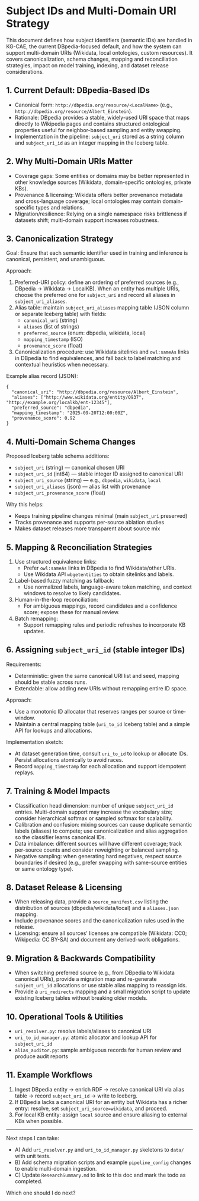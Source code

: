 # Subject IDs and Multi-Domain URI Strategy

This document defines how subject identifiers (semantic IDs) are handled in KG-CAE, the current DBpedia-focused default, and how the system can support multi-domain URIs (Wikidata, local ontologies, custom resources). It covers canonicalization, schema changes, mapping and reconciliation strategies, impact on model training, indexing, and dataset release considerations.

## 1. Current Default: DBpedia-Based IDs

- Canonical form: `http://dbpedia.org/resource/<LocalName>` (e.g., `http://dbpedia.org/resource/Albert_Einstein`).
- Rationale: DBpedia provides a stable, widely-used URI space that maps directly to Wikipedia pages and contains structured ontological properties useful for neighbor-based sampling and entity swapping.
- Implementation in the pipeline: `subject_uri` stored as a string column and `subject_uri_id` as an integer mapping in the Iceberg table.

## 2. Why Multi-Domain URIs Matter

- Coverage gaps: Some entities or domains may be better represented in other knowledge sources (Wikidata, domain-specific ontologies, private KBs).
- Provenance & licensing: Wikidata offers better provenance metadata and cross-language coverage; local ontologies may contain domain-specific types and relations.
- Migration/resilience: Relying on a single namespace risks brittleness if datasets shift; multi-domain support increases robustness.

## 3. Canonicalization Strategy

Goal: Ensure that each semantic identifier used in training and inference is canonical, persistent, and unambiguous.

Approach:
1. Preferred-URI policy: define an ordering of preferred sources (e.g., DBpedia -> Wikidata -> LocalKB). When an entity has multiple URIs, choose the preferred one for `subject_uri` and record all aliases in `subject_uri_aliases`.
2. Alias table: maintain `subject_uri_aliases` mapping table (JSON column or separate Iceberg table) with fields:
   - `canonical_uri` (string)
   - `aliases` (list of strings)
   - `preferred_source` (enum: dbpedia, wikidata, local)
   - `mapping_timestamp` (ISO)
   - `provenance_score` (float)
3. Canonicalization procedure: use Wikidata sitelinks and `owl:sameAs` links in DBpedia to find equivalences, and fall back to label matching and contextual heuristics when necessary.

Example alias record (JSON):
```
{
  "canonical_uri": "http://dbpedia.org/resource/Albert_Einstein",
  "aliases": ["http://www.wikidata.org/entity/Q937", "http://example.org/localkb/ent-12345"],
  "preferred_source": "dbpedia",
  "mapping_timestamp": "2025-09-20T12:00:00Z",
  "provenance_score": 0.92
}
```

## 4. Multi-Domain Schema Changes

Proposed Iceberg table schema additions:
- `subject_uri` (string) — canonical chosen URI
- `subject_uri_id` (int64) — stable integer ID assigned to canonical URI
- `subject_uri_source` (string) — e.g., `dbpedia`, `wikidata`, `local`
- `subject_uri_aliases` (json) — alias list with provenance
- `subject_uri_provenance_score` (float)

Why this helps:
- Keeps training pipeline changes minimal (main `subject_uri` preserved)
- Tracks provenance and supports per-source ablation studies
- Makes dataset releases more transparent about source mix

## 5. Mapping & Reconciliation Strategies

1. Use structured equivalence links:
   - Prefer `owl:sameAs` links in DBpedia to find Wikidata/other URIs.
   - Use Wikidata API `wbgetentities` to obtain sitelinks and labels.
2. Label-based fuzzy matching as fallback:
   - Use normalized labels, language-aware token matching, and context windows to resolve to likely candidates.
3. Human-in-the-loop reconciliation:
   - For ambiguous mappings, record candidates and a confidence score; expose these for manual review.
4. Batch remapping:
   - Support remapping rules and periodic refreshes to incorporate KB updates.

## 6. Assigning `subject_uri_id` (stable integer IDs)

Requirements:
- Deterministic: given the same canonical URI list and seed, mapping should be stable across runs.
- Extendable: allow adding new URIs without remapping entire ID space.

Approach:
- Use a monotonic ID allocator that reserves ranges per source or time-window.
- Maintain a central mapping table (`uri_to_id` Iceberg table) and a simple API for lookups and allocations.

Implementation sketch:
- At dataset generation time, consult `uri_to_id` to lookup or allocate IDs. Persist allocations atomically to avoid races.
- Record `mapping_timestamp` for each allocation and support idempotent replays.

## 7. Training & Model Impacts

- Classification head dimension: number of unique `subject_uri_id` entries. Multi-domain support may increase the vocabulary size; consider hierarchical softmax or sampled softmax for scalability.
- Calibration and confusion: mixing sources can cause duplicate semantic labels (aliases) to compete; use canonicalization and alias aggregation so the classifier learns canonical IDs.
- Data imbalance: different sources will have different coverage; track per-source counts and consider reweighting or balanced sampling.
- Negative sampling: when generating hard negatives, respect source boundaries if desired (e.g., prefer swapping with same-source entities or same ontology type).

## 8. Dataset Release & Licensing

- When releasing data, provide a `source_manifest.csv` listing the distribution of sources (dbpedia/wikidata/local) and a `aliases.json` mapping.
- Include provenance scores and the canonicalization rules used in the release.
- Licensing: ensure all sources' licenses are compatible (Wikidata: CC0; Wikipedia: CC BY-SA) and document any derived-work obligations.

## 9. Migration & Backwards Compatibility

- When switching preferred source (e.g., from DBpedia to Wikidata canonical URIs), provide a migration map and re-generate `subject_uri_id` allocations or use stable alias mapping to reassign ids.
- Provide a `uri_redirects` mapping and a small migration script to update existing Iceberg tables without breaking older models.

## 10. Operational Tools & Utilities

- `uri_resolver.py`: resolve labels/aliases to canonical URI
- `uri_to_id_manager.py`: atomic allocator and lookup API for `subject_uri_id`
- `alias_auditor.py`: sample ambiguous records for human review and produce audit reports

## 11. Example Workflows

1. Ingest DBpedia entity -> enrich RDF -> resolve canonical URI via alias table -> record `subject_uri_id` -> write to Iceberg.
2. If DBpedia lacks a canonical URI for an entity but Wikidata has a richer entry: resolve, set `subject_uri_source=wikidata`, and proceed.
3. For local KB entity: assign `local` source and ensure aliasing to external KBs when possible.

---

Next steps I can take:
- A) Add `uri_resolver.py` and `uri_to_id_manager.py` skeletons to `data/` with unit tests. 
- B) Add schema migration scripts and example `pipeline_config` changes to enable multi-domain ingestion. 
- C) Update `ResearchSummary.md` to link to this doc and mark the todo as completed.

Which one should I do next?